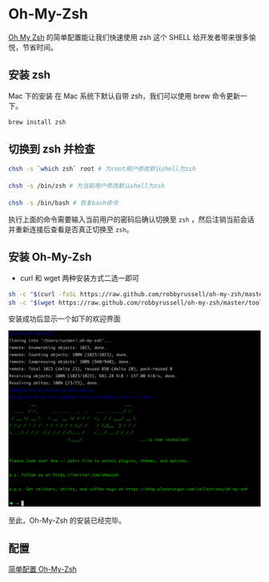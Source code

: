 # Oh-My-Zsh

[Oh My Zsh](http://ohmyz.sh/) 的简单配置能让我们快速使用 zsh 这个 SHELL 给开发者带来很多愉悦，节省时间。

## 安装 zsh

Mac 下的安装 在 Mac 系统下默认自带 zsh，我们可以使用 brew 命令更新一下。

```bash
brew install zsh
```

## 切换到 zsh 并检查

```bash
chsh -s `which zsh` root # 为root用户修改默认shell为zsh

chsh -s /bin/zsh # 为当前用户修改默认shell为zsh

chsh -s /bin/bash # 恢复bash命令
```

执行上面的命令需要输入当前用户的密码后确认切换至 `zsh` ，然后注销当前会话并重新连接后查看是否真正切换至 `zsh`。

## 安装 Oh-My-Zsh

- curl 和 wget 两种安装方式二选一即可

```bash
sh -c "$(curl -fsSL https://raw.github.com/robbyrussell/oh-my-zsh/master/tools/install.sh)" # 通过curl进行安装
sh -c "$(wget https://raw.github.com/robbyrussell/oh-my-zsh/master/tools/install.sh -O -)" # 通过wget进行安装
```

安装成功后显示一个如下的欢迎界面

![](./../assets/install/oh-my-zsh-install-information-in-terminal.png)

至此，Oh-My-Zsh 的安装已经完毕。

## 配置

[简单配置 Oh-My-Zsh](/config/oh-my-zsh.md)
